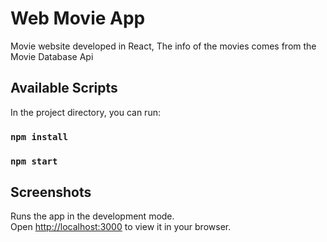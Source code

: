 # Web Movie App 

Movie website developed in React, The info of the movies comes from the Movie Database Api

## Available Scripts

In the project directory, you can run:

### `npm install`
### `npm start`

## Screenshots



Runs the app in the development mode.\
Open [http://localhost:3000](http://localhost:3000) to view it in your browser.
